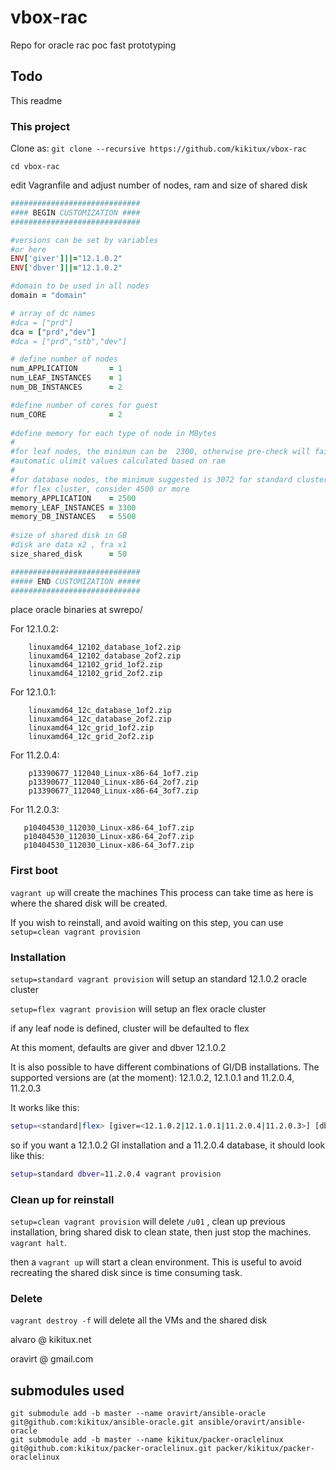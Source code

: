 # vbox-rac
Repo for oracle rac poc fast prototyping

## Todo
This readme


### This project

Clone as:
`git clone --recursive https://github.com/kikitux/vbox-rac`

`cd vbox-rac`

edit Vagranfile and adjust number of nodes, ram and size of shared disk



```ruby
#############################
#### BEGIN CUSTOMIZATION ####
#############################

#versions can be set by variables
#or here
ENV['giver']||="12.1.0.2"
ENV['dbver']||="12.1.0.2"

#domain to be used in all nodes
domain = "domain"

# array of dc names
#dca = ["prd"]
dca = ["prd","dev"]
#dca = ["prd","stb","dev"]

# define number of nodes
num_APPLICATION       = 1
num_LEAF_INSTANCES    = 1
num_DB_INSTANCES      = 2

#define number of cores for guest
num_CORE              = 2
 
#define memory for each type of node in MBytes
#
#for leaf nodes, the minimun can be  2300, otherwise pre-check will fail for
#automatic ulimit values calculated based on ram
#
#for database nodes, the minimum suggested is 3072 for standard cluster
#for flex cluster, consider 4500 or more
memory_APPLICATION    = 2500
memory_LEAF_INSTANCES = 3300
memory_DB_INSTANCES   = 5500
         
#size of shared disk in GB
#disk are data x2 , fra x1
size_shared_disk      = 50

#############################
##### END CUSTOMIZATION #####
#############################
```


place oracle binaries at swrepo/

For 12.1.0.2:
```
    linuxamd64_12102_database_1of2.zip
    linuxamd64_12102_database_2of2.zip
    linuxamd64_12102_grid_1of2.zip
    linuxamd64_12102_grid_2of2.zip
```

For 12.1.0.1:
```
    linuxamd64_12c_database_1of2.zip
    linuxamd64_12c_database_2of2.zip
    linuxamd64_12c_grid_1of2.zip
    linuxamd64_12c_grid_2of2.zip
```

For 11.2.0.4:
```
    p13390677_112040_Linux-x86-64_1of7.zip
    p13390677_112040_Linux-x86-64_2of7.zip
    p13390677_112040_Linux-x86-64_3of7.zip
```
  
 For 11.2.0.3: 
 ```
    p10404530_112030_Linux-x86-64_1of7.zip
    p10404530_112030_Linux-x86-64_2of7.zip
    p10404530_112030_Linux-x86-64_3of7.zip
```

### First boot
`vagrant up` will create the machines
This process can take time as here is where the shared disk will be created.

If you wish to reinstall, and avoid waiting on this step, you can use `setup=clean vagrant provision`

### Installation
`setup=standard vagrant provision` will setup an standard 12.1.0.2 oracle cluster

`setup=flex vagrant provision` will setup an flex oracle cluster

if any leaf node is defined, cluster will be defaulted to flex

At this moment, defaults are giver and dbver 12.1.0.2

It is also possible to have different combinations of GI/DB installations. 
The supported versions are (at the moment): 12.1.0.2, 12.1.0.1 and 11.2.0.4, 11.2.0.3

It works like this:

```bash
setup=<standard|flex> [giver=<12.1.0.2|12.1.0.1|11.2.0.4|11.2.0.3>] [dbver=<12.1.0.2|12.1.0.1|11.2.0.4|11.2.0.3>] vagrant provision
```

so if you want a 12.1.0.2 GI installation and a 11.2.0.4 database, it should look like this:

```bash
setup=standard dbver=11.2.0.4 vagrant provision
```

### Clean up for reinstall
`setup=clean vagrant provision` will delete `/u01` , clean up previous installation, bring shared disk to clean state, then just stop the machines. `vagrant halt`.

then a `vagrant up` will start a clean environment. This is useful to avoid recreating the shared disk since is time consuming task.

### Delete
`vagrant destroy -f` will delete all the VMs and the shared disk



alvaro @ kikitux.net

oravirt @ gmail.com




## submodules used

```
git submodule add -b master --name oravirt/ansible-oracle git@github.com:kikitux/ansible-oracle.git ansible/oravirt/ansible-oracle
git submodule add -b master --name kikitux/packer-oraclelinux git@github.com:kikitux/packer-oraclelinux.git packer/kikitux/packer-oraclelinux
```
